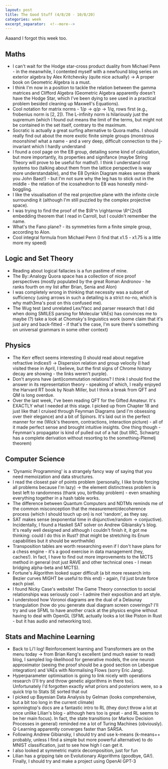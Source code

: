 ```yaml
---
layout: post
title: The Good Stuff (4/8/20 - 10/8/20)
categories: week
excerpt_separator:  <!--more-->
---
```



Aaaand I forgot this week too. 

## Maths
- I can't wait for the Hodge star-cross product duality from Michael Penn - in the meanwhile, I contented myself with a newfound blog series on exterior algebra by Alex Kritchevsky (quite nice actually) $\rightarrow$ A proper book on Geometric Algebra is a must. 
- I think I'm now in a position to tackle the relation between the gamma matrices and Clifford Algebra (Geometric Algebra apparently doesn't have the Hodge Star, which I've been dying to see used in a practical problem besided cleaning up Maxwell's Equations). 
- Cool notation for matrix norms - $1/p \rightarrow q/p \rightarrow 1/q$, rows first (e.g., frobenius norm is [2, 2]). The L-infinity norm is hilariously just the supremum (which I found out means the limit of the terms, but might not be contained in the set itself, contrary to the maximum. 
- Socratic is actually a great surfing alternative to Quora maths. I should really find out about the more exotic finite simple groups (monstrous moonshine! what a name - and a very deep, difficult connection to the j-invariant which I hardly understand
-  I found a cool page on the E8 group, detailing some kind of calculation, but more importantly, its properties and signifance (maybe String Theory will prove to be useful for maths!). I think I understand root systems too (talking about them from the lattice perspective is way more understandable), and the E8 Dynkin Diagram makes sense (thank you John Baez!) - but I'm not sure why the leg has to stick out in the middle - the relation of the icosahedron to E8 was honestly mind-boggling. 
- I like the visualisation of the real projective plane with the infinite circle surrounding it (although I'm still puzzled by the complex projective space). 
- I was trying to find the proof of the $\R^n \rightarrow \R^{2n}$ embedding theorem that I read in Carroll, but I couldn't remember the name. 
- What's the Fano plane? - its symmetries form a finite simple group, according to Alon. 
- Cool integral formula from Michael Penn (I find that x1.5 - x1.75 is a little more my speed)
## Logic and Set Theory 
- Reading about logical fallacies is a fun pastime of mine. 
- The By::Analogy Quora space has a collection of nice proof perspectives (mostly populated by the great Roman Andronov - he ranks fourth on my list after Brian, Senia and Alon) 
- I was completely wrong in thinking that necessity was a subset of sufficiency (using arrows in such a detailing is a strict no-no, which is why math3ma's post on this confused me). 
- The Wug test (and unrelated Lex/Yacc and parser research that I did when doing SMILES parsing for Molecular VAEs) has convinces me to maybe (?) take a look at Chomsky's linguistics work (some claim that it's just airy and back-fitted - if that's the case, I'm sure there's something on universal grammars in some other context)
## Physics
- The Kerr effect seems interesting (I should read about negative refractive indices!) $\rightarrow$ Dispersion relation and group velocity (I had visited these in April, I believe, but the first signs of Chrome history decay are showing - the links weren't purple). 
- Don't anyons have (anti)commutation relations? I think I should find the answer in its representation theory - speaking of which, I really enjoyed the Harvard RT book by Noah Miller, but I think a break from QFT and QM is long overdue. 
-  Over the last week, I've been reading QFT for the Gifted Amateur. It's EXACTLY what I needed at this stage. I picked up from Chapter 18 and just like that I cruised through Feynman Diagrams (and I'm obsessing  over their elegance) and a bit of Spinors. It's laid out in the perfect manner for me (Wick's theorem, contractions, interaction picture) - all of it made perfect sense and brought intuitive insights. One thing though - Feynman's propagator is kind of pulled out of a hat (but IIRC, Schwartz has a complete derivation without resorting to the something-Plemelj theorem)

## Computer Science
- 'Dynamic Programming' is a strangely fancy way of saying that you need memoization and data structures. 
- I read the closest pair of points problem (personally, I like brute forcing all problems because I'm lazy) $\rightarrow$ the element distinctness problem is best left to randomness (thank you, birthday problem) - even smashing everything together in a hash table works. 
- The difference between Quantum Computers and NDTMs reminds me of the common misconception that the measurement/decoherence process (which I should touch up on) is not 'random', as they say. 
- SAT makes sense (exponential time in disjunctive/random $\rightarrow$ conjuctive). Incidentally, I found a Haskell SAT solver on Andrew Gibiansky's blog. It's really well designed and although I couldn't finish it, it got me thinking: could I do this in Rust? (that might be stretching its Enum capabilities but it should be worthwhile) 
- Transposition tables are worth researching even if I don't have plans for a chess engine - it's a good exercise in data management (hey, caches!). In fact, I have to find out more improvements to the MCTS method in general (not just RAVE and other technical ones - I mean bridging alpha-beta and MCTS). 
- Fortune's Algorithm looked super difficult (a bit more research into Bezier curves MIGHT be useful to this end) - again, I'd just brute force each pixel.
-  I found Nicky Case's website! The Game Theory connection to social relationships was seriously cool - I admire their exposition and art style.
-  I understood how Voronoi diagrams are the dual of a Delaunay triangulation (how do you generate dual diagram screen coverings? I'll try and use SFML to have another crack at the physics engine without having to deal with OpenGL (SFML actually looks a lot like Piston in Rust - but it has audio and networking too).
## Stats and Machine Learning
- Back to Li'l log! Reinforcement learning and Transformers are on the menu today $\rightarrow$ from Brian Keng's excellent (and much easier to read) blog, I sampled log-likelihood for generative models, the one neuron approximator (seeing the proof should be a good section on Lebesgue integration) and VAEs with Normalising Flows (sorry Eric Jang).
-  Hyperparameter optimisation is going to link nicely with operations research (I'll try and throw genetic algorithms in there too). Unfortunately I'd forgotten exactly what priors and posteriors were, so a quick trip to Stats SE sorted that out 
- I picked up Bayesian Data Analysis by Gelman (looks comprehensive, but a bit too long in the current climate) 
-  spinningtop's docs are a fantastic intro to RL (they don;t throw a lot at once unlike Lilian's blog - although hers too is great - and RL seems to be her main focus). In fact, the state transitions (or Markov Decision Processes in general) reminded me a lot of Turing Machines (obviously). Q-Learning apparently converges faster than SARSA. 
- Following Andrew Gibiansky, I should try and use k-means (k-means++ probably, unless I find a simple but more powerful alternative) to do MNIST classification, just to see how high I can get it. 
- I also looked at symmetric matrix decomposition, just for fun
- Lilian has a gripping tale on Evolutionary Algorithms (goodbye, GA!). Finally, I should try and make a project using OpenAI GPT-3
